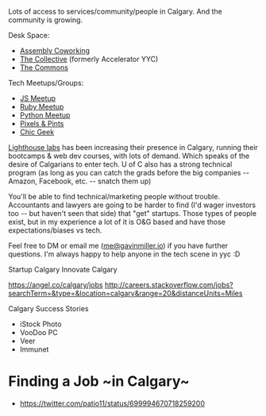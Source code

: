 Lots of access to services/community/people in Calgary. And the community is growing.

Desk Space:

* [Assembly Coworking](http://www.assemblycs.com/)
* [The Collective](http://www.thecollective1212.space/#home1) (formerly Accelerator YYC)
* [The Commons](http://www.thecommonscalgary.com/#thecommons)

Tech Meetups/Groups:

* [JS Meetup](http://www.meetup.com/YYC-js/)
* [Ruby Meetup](http://www.meetup.com/YYC-Rb/)
* [Python Meetup](http://www.meetup.com/py-yyc/)
* [Pixels & Pints](http://www.meetup.com/pxandpints/)
* [Chic Geek](http://thechicgeek.ca/)

[Lighthouse labs](https://www.lighthouselabs.ca/calgary) has been increasing their presence in Calgary, running their bootcamps & web dev courses, with lots of demand. Which speaks of the desire of Calgarians to enter tech. U of C also has a strong technical program (as long as you can catch the grads before the big companies -- Amazon, Facebook, etc. -- snatch them up)

You'll be able to find technical/marketing people without trouble. Accountants and lawyers are going to be harder to find (I'd wager investors too -- but haven't seen that side) that "get" startups. Those types of people exist, but in my experience a lot of it is O&G based and have those expectations/biases vs tech.

Feel free to DM or email me (me@gavinmiller.io) if you have further questions. I'm always happy to help anyone in the tech scene in yyc :D


Startup Calgary
Innovate Calgary

https://angel.co/calgary/jobs
http://careers.stackoverflow.com/jobs?searchTerm=&type=&location=calgary&range=20&distanceUnits=Miles

Calgary Success Stories

* iStock Photo
* VooDoo PC
* Veer
* Immunet

# Finding a Job ~in Calgary~

* https://twitter.com/patio11/status/699994670718259200
